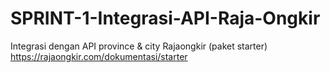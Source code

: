 # SPRINT-1-Integrasi-API-Raja-Ongkir
Integrasi dengan API province &amp; city Rajaongkir (paket starter) https://rajaongkir.com/dokumentasi/starter
